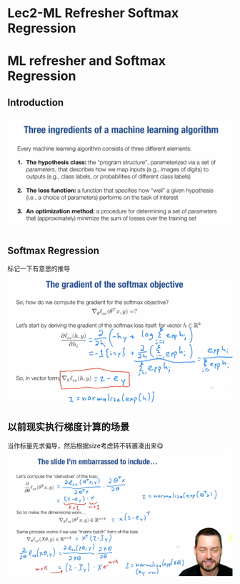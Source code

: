 # Lec2-ML Refresher Softmax Regression

# ML refresher and Softmax Regression
## Introduction
![alt text](image.png)

## Softmax Regression
标记一下有意思的推导
![alt text](image-1.png)

## 以前现实执行梯度计算的场景
当作标量先求偏导，然后根据size考虑转不转置凑出来:yum:
![alt text](image-2.png)
